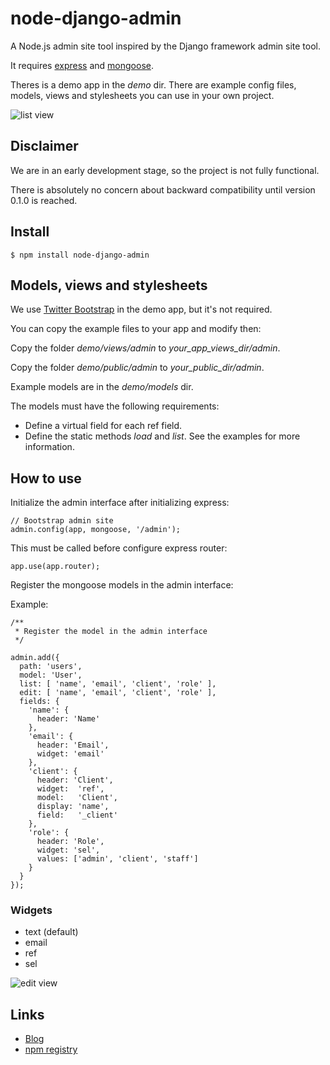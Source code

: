 node-django-admin
=================

A Node.js admin site tool inspired by the Django framework admin site tool.

It requires [express](http://expressjs.com/) and [mongoose](http://mongoosejs.com/).

Theres is a demo app in the *demo* dir. There are example config files, models, views and stylesheets you can use in your own project.

![list view](http://1.bp.blogspot.com/-CGtruS6Wqag/UoTQh5F6Y9I/AAAAAAAAAFk/u1MHBYxZccM/s400/1.png)


Disclaimer
----------

We are in an early development stage, so the project is not fully functional. 

There is absolutely no concern about backward compatibility until version 0.1.0 is reached.


Install
-------

    $ npm install node-django-admin


Models, views and stylesheets
-----------------------------

We use [Twitter Bootstrap](http://getbootstrap.com/) in the demo app, but it's not required.

You can copy the example files to your app and modify then:

Copy the folder *demo/views/admin* to *your_app_views_dir/admin*.

Copy the folder *demo/public/admin* to *your_public_dir/admin*.

Example models are in the *demo/models* dir.

The models must have the following requirements:

* Define a virtual field for each ref field.
* Define the static methods *load* and *list*. See the examples for more information.


How to use
----------

Initialize the admin interface after initializing express:

    // Bootstrap admin site
    admin.config(app, mongoose, '/admin');

This must be called before configure express router:

    app.use(app.router);

Register the mongoose models in the admin interface:

Example:

    /**
     * Register the model in the admin interface
     */

    admin.add({
      path: 'users',
      model: 'User',
      list: [ 'name', 'email', 'client', 'role' ],
      edit: [ 'name', 'email', 'client', 'role' ],
      fields: {
        'name': {
          header: 'Name'
        },
        'email': {
          header: 'Email',
          widget: 'email'
        },
        'client': {
          header: 'Client',
          widget:  'ref',
          model:   'Client',
          display: 'name',
          field:   '_client'
        },
        'role': {
          header: 'Role',
          widget: 'sel',
          values: ['admin', 'client', 'staff'] 
        }
      }
    });

### Widgets

* text (default)
* email
* ref
* sel

![edit view](http://4.bp.blogspot.com/-7kB6qmYNYIk/UoTQhpZzw8I/AAAAAAAAAFg/7d7pygRKt-U/s400/2.png)

Links
-----

* [Blog](http://nodeminderjs.blogspot.com.br/)
* [npm registry](https://npmjs.org/package/node-django-admin)

